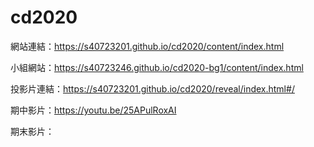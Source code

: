 # cd2020

網站連結：https://s40723201.github.io/cd2020/content/index.html

小組網站：https://s40723246.github.io/cd2020-bg1/content/index.html

投影片連結：https://s40723201.github.io/cd2020/reveal/index.html#/

期中影片：https://youtu.be/25APulRoxAI

期末影片：

